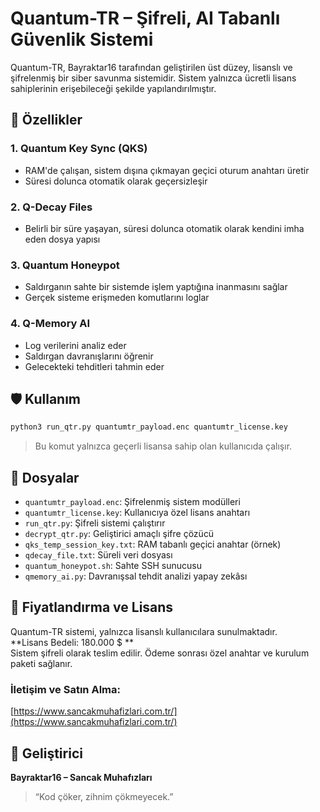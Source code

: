 # Quantum-TR – Şifreli, AI Tabanlı Güvenlik Sistemi

Quantum-TR, Bayraktar16 tarafından geliştirilen üst düzey, lisanslı ve şifrelenmiş bir siber savunma sistemidir. Sistem yalnızca ücretli lisans sahiplerinin erişebileceği şekilde yapılandırılmıştır.

## 🔐 Özellikler

### 1. Quantum Key Sync (QKS)
- RAM'de çalışan, sistem dışına çıkmayan geçici oturum anahtarı üretir
- Süresi dolunca otomatik olarak geçersizleşir

### 2. Q-Decay Files
- Belirli bir süre yaşayan, süresi dolunca otomatik olarak kendini imha eden dosya yapısı

### 3. Quantum Honeypot
- Saldırganın sahte bir sistemde işlem yaptığına inanmasını sağlar
- Gerçek sisteme erişmeden komutlarını loglar

### 4. Q-Memory AI
- Log verilerini analiz eder
- Saldırgan davranışlarını öğrenir
- Gelecekteki tehditleri tahmin eder

## 🛡️ Kullanım

```bash
python3 run_qtr.py quantumtr_payload.enc quantumtr_license.key
```

> Bu komut yalnızca geçerli lisansa sahip olan kullanıcıda çalışır.

## 🧾 Dosyalar

- `quantumtr_payload.enc`: Şifrelenmiş sistem modülleri
- `quantumtr_license.key`: Kullanıcıya özel lisans anahtarı
- `run_qtr.py`: Şifreli sistemi çalıştırır
- `decrypt_qtr.py`: Geliştirici amaçlı şifre çözücü
- `qks_temp_session_key.txt`: RAM tabanlı geçici anahtar (örnek)
- `qdecay_file.txt`: Süreli veri dosyası
- `quantum_honeypot.sh`: Sahte SSH sunucusu
- `qmemory_ai.py`: Davranışsal tehdit analizi yapay zekâsı

## 💼 Fiyatlandırma ve Lisans

Quantum-TR sistemi, yalnızca lisanslı kullanıcılara sunulmaktadır.  
**Lisans Bedeli: 180.000 $  **  
Sistem şifreli olarak teslim edilir. Ödeme sonrası özel anahtar ve kurulum paketi sağlanır.

### İletişim ve Satın Alma:
[https://www.sancakmuhafizlari.com.tr/](https://www.sancakmuhafizlari.com.tr/)

## 👤 Geliştirici

**Bayraktar16 – Sancak Muhafızları**

> “Kod çöker, zihnim çökmeyecek.”
